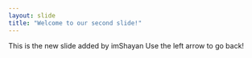 ```yaml
---
layout: slide
title: "Welcome to our second slide!"
---
```


This is the new slide added by imShayan
Use the left arrow to go back!
